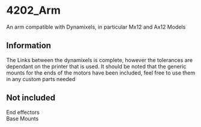 # 4202_Arm
An arm compatible with Dynamixels, in particular Mx12 and Ax12 Models
## Information
The Links between the dynamixels is complete, however the tolerances are dependant on the printer that is used. 
It should be noted that the generic mounts for the ends of the motors have been included, feel free to use them in any custom parts needed 
## Not included 
End effectors     
Base Mounts 

